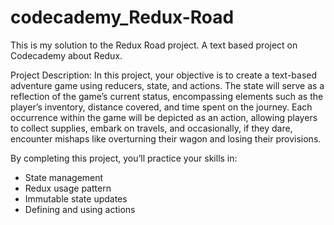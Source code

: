 # codecademy_Redux-Road
This is my solution to the Redux Road project. A text based project on Codecademy about Redux. 

Project Description: In this project, your objective is to create a text-based adventure game using reducers, state, and actions. The state will serve as a reflection of the game’s current status, encompassing elements such as the player’s inventory, distance covered, and time spent on the journey. Each occurrence within the game will be depicted as an action, allowing players to collect supplies, embark on travels, and occasionally, if they dare, encounter mishaps like overturning their wagon and losing their provisions.

By completing this project, you’ll practice your skills in:

- State management
- Redux usage pattern
- Immutable state updates
- Defining and using actions

